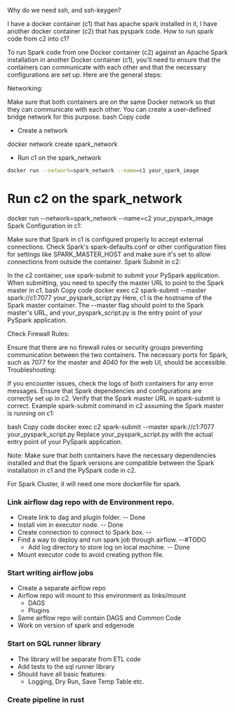 Why do we need ssh, and ssh-keygen?


I have a docker container (c1) that has apache spark installed in it, I have another docker container (c2) that has pyspark code. How to run spark code from c2 into c1?

To run Spark code from one Docker container (c2) against an Apache Spark installation in another Docker container (c1), you'll need to ensure that the containers can communicate with each other and that the necessary configurations are set up. Here are the general steps:

Networking:

Make sure that both containers are on the same Docker network so that they can communicate with each other. You can create a user-defined bridge network for this purpose.
bash
Copy code
- Create a network

docker network create spark_network

- Run c1 on the spark_network
```bash
docker run --network=spark_network --name=c1 your_spark_image
```

# Run c2 on the spark_network
docker run --network=spark_network --name=c2 your_pyspark_image
Spark Configuration in c1:

Make sure that Spark in c1 is configured properly to accept external connections.
Check Spark's spark-defaults.conf or other configuration files for settings like SPARK_MASTER_HOST and make sure it's set to allow connections from outside the container.
Spark Submit in c2:

In the c2 container, use spark-submit to submit your PySpark application. When submitting, you need to specify the master URL to point to the Spark master in c1.
bash
Copy code
docker exec c2 spark-submit --master spark://c1:7077 your_pyspark_script.py
Here, c1 is the hostname of the Spark master container. The --master flag should point to the Spark master's URL, and your_pyspark_script.py is the entry point of your PySpark application.

Check Firewall Rules:

Ensure that there are no firewall rules or security groups preventing communication between the two containers. The necessary ports for Spark, such as 7077 for the master and 4040 for the web UI, should be accessible.
Troubleshooting:

If you encounter issues, check the logs of both containers for any error messages.
Ensure that Spark dependencies and configurations are correctly set up in c2.
Verify that the Spark master URL in spark-submit is correct.
Example spark-submit command in c2 assuming the Spark master is running on c1:

bash
Copy code
docker exec c2 spark-submit --master spark://c1:7077 your_pyspark_script.py
Replace your_pyspark_script.py with the actual entry point of your PySpark application.

Note: Make sure that both containers have the necessary dependencies installed and that the Spark versions are compatible between the Spark installation in c1 and the PySpark code in c2.



For Spark Cluster, it will need one more dockerfile for spark. 


### Link airflow dag repo with de Environment repo.
- Create link to dag and plugin folder.                     -- Done
- Install vim in executor node.                             -- Done
- Create connection to connect to Spark box.                --
- Find a way to deploy and run spark job through airflow.   --#TODO
  - Add log directory to store log on local machine.        -- Done
- Mount executor code to avoid creating python file.



### Start writing airflow jobs
- Create a separate airflow repo
- Airflow repo will mount to this environment as links/mount
    - DAGS
    - Plugins
- Same airflow repo will contain DAGS and Common Code
- Work on version of spark and edgenode
    



### Start on SQL runner library
- The library will be separate from ETL code
- Add tests to the sql runner library 
- Should have all basic features:
  - Logging, Dry Run, Save Temp Table etc.





### Create pipeline in rust 